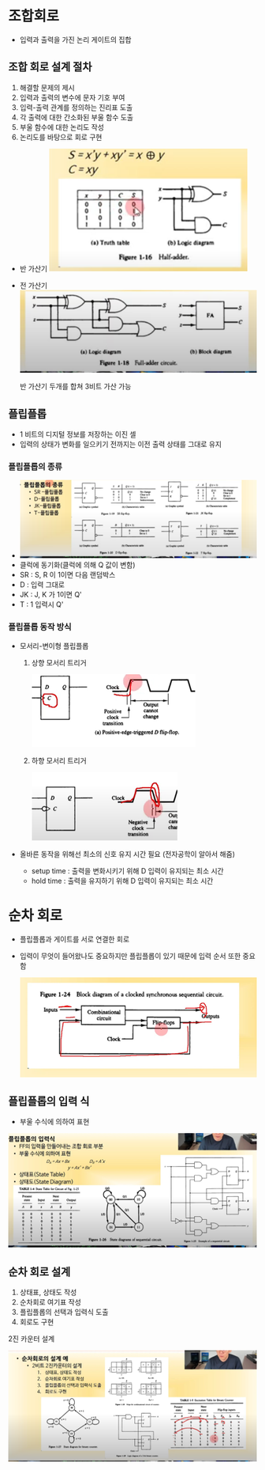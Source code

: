 # 조합회로

- 입력과 출력을 가진 논리 게이트의 집합

## 조합 회로 설계 절차

1. 해결할 문제의 제시
2. 입력과 출력의 변수에 문자 기호 부여
3. 입력-출력 관계를 정의하는 진리표 도출
4. 각 출력에 대한 간소화된 부울 함수 도출
5. 부울 함수에 대한 논리도 작성
6. 논리도를 바탕으로 회로 구현

- 반 가산기  ![image-20220622153613361](디지털논리회로2.assets/image-20220622153613361.png)

- 전 가산기 ![image-20220622154045702](디지털논리회로2.assets/image-20220622154045702.png)

  반 가산기 두개를 합쳐 3비트 가산 가능

## 플립플롭

- 1 비트의 디지털 정보를 저장하는 이진 셀
- 입력의 상태가 변화를 일으키기 전까지는 이전 출력 상태를 그대로 유지

### 플립플롭의 종류

- ![image-20220622155235807](디지털논리회로2.assets/image-20220622155235807.png)
- 클럭에 동기화(클럭에 의해 Q 값이 변함)
- SR : S, R 이 1이면 다음 랜덤박스
- D : 입력 그대로
- JK : J, K 가 1이면 Q'
- T : 1 입력시 Q'

### 플립플롭 동작 방식

- 모서리-변이형 플립플롭

  1. 상향 모서리 트리거

     ![image-20220622161812381](디지털논리회로2.assets/image-20220622161812381.png)

  2. 하향 모서리 트리거

     ![image-20220622161822340](디지털논리회로2.assets/image-20220622161822340.png)

- 올바른 동작을 위해선 최소의 신호 유지 시간 필요 (전자공학이 알아서 해줌)
  - setup time : 출력을 변화시키기 위해 D 입력이 유지되는 최소 시간
  - hold time : 출력을 유지하기 위해 D 입력이 유지되는 최소 시간

# 순차 회로

- 플립플롭과 게이트를 서로 연결한 회로

- 입력이 무엇이 들어왔나도 중요하지만 플립플롭이 있기 때문에 입력 순서 또한 중요함

  ![image-20220622162438900](디지털논리회로2.assets/image-20220622162438900.png)

## 플립플롭의 입력 식

- 부울 수식에 의하여 표현

![image-20220622163014316](디지털논리회로2.assets/image-20220622163014316.png)

## 순차 회로 설계

1. 상태표, 상태도 작성
2. 순차회로 여기표 작성
3. 플립플롭의 선택과 입력식 도출
4. 회로도 구현

2진 카운터 설계

![image-20220622175441448](디지털논리회로2.assets/image-20220622175441448.png)